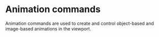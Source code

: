 # Animation commands

Animation commands are used to create and control object-based and image-based animations in the viewport.